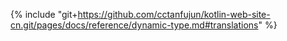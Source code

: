 {% include "git+https://github.com/cctanfujun/kotlin-web-site-cn.git/pages/docs/reference/dynamic-type.md#translations" %}
